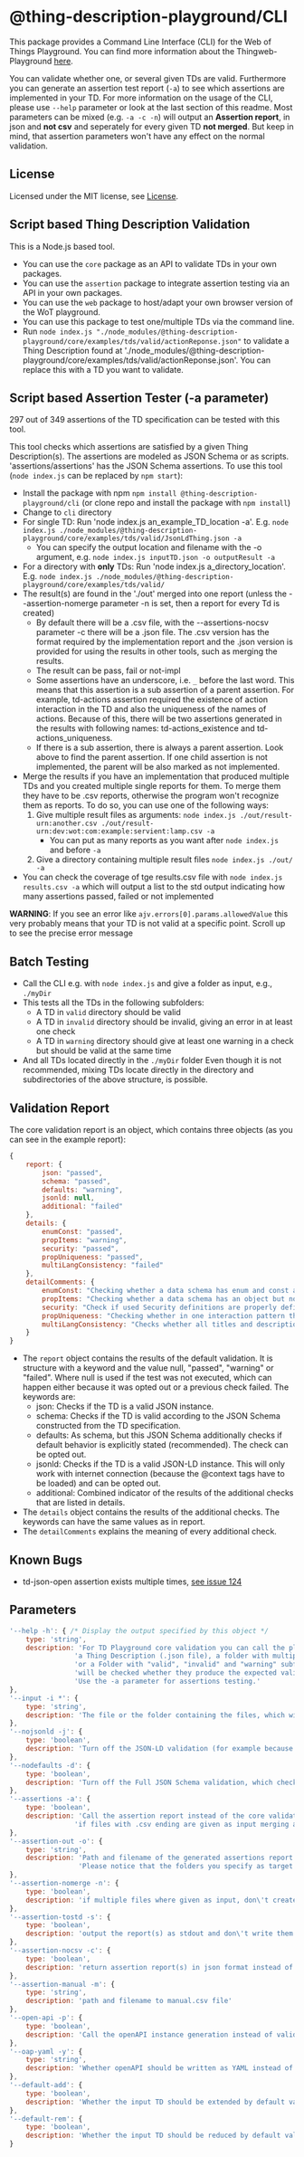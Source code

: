 # @thing-description-playground/**CLI**

This package provides a Command Line Interface (CLI) for the Web of Things Playground.
You can find more information about the Thingweb-Playground [here](https://github.com/thingweb/thingweb-playground).

You can validate whether one, or several given TDs are valid.
Furthermore you can generate an assertion test report (`-a`) to see which assertions are implemented in your TD.
For more information on the usage of the CLI, please use `--help` parameter or look at the last section of this readme. Most parameters can be mixed (e.g.
`-a -c -n`) will output an **Assertion report**, in json and **not csv** and seperately for every given TD **not merged**.
But keep in mind, that assertion parameters won't have any effect on the normal validation.

## License

Licensed under the MIT license, see [License](../../LICENSE.md).

## Script based Thing Description Validation

This is a Node.js based tool.

* You can use the `core` package as an API to validate TDs in your own packages.
* You can use the `assertion` package to integrate assertion testing via an API in your own packages.
* You can use the `web` package to host/adapt your own browser version of the WoT playground.
* You can use this package to test one/multiple TDs via the command line.
* Run `node index.js "./node_modules/@thing-description-playground/core/examples/tds/valid/actionReponse.json"` to validate a Thing Description found at './node_modules/@thing-description-playground/core/examples/tds/valid/actionReponse.json'. You can replace this with a TD you want to validate.

## Script based Assertion Tester (-a parameter)

297 out of 349 assertions of the TD specification can be tested with this tool.

This tool checks which assertions are satisfied by a given Thing Description(s). The assertions are modeled as JSON Schema or as scripts. 'assertions/assertions' has the JSON Schema assertions. To use this tool (`node index.js` can be replaced by `npm start`):

* Install the package with npm `npm install @thing-description-playground/cli` (or clone repo and install the package with `npm install`)
* Change to `cli` directory
* For single TD: Run 'node index.js an_example_TD_location -a'. E.g. `node index.js ./node_modules/@thing-description-playground/core/examples/tds/valid/JsonLdThing.json -a`
  * You can specify the output location and filename with the -o argument, e.g. `node index.js inputTD.json -o outputResult -a`
* For a directory with **only** TDs: Run 'node index.js a_directory_location'. E.g. `node index.js ./node_modules/@thing-description-playground/core/examples/tds/valid/`
* The result(s) are found in the './out' merged into one report (unless the --assertion-nomerge parameter -n is set, then a report for every Td is created)
  * By default there will be a .csv file, with the --assertions-nocsv parameter -c there will be a .json file. The .csv version has the format required by the implementation report and the .json version is provided for using the results in other tools, such as merging the results.
  * The result can be pass, fail or not-impl
  * Some assertions have an underscore, i.e. `_` before the last word. This means that this assertion is a sub assertion of a parent assertion. For example, td-actions assertion required the existence of action interaction in the TD and also the uniqueness of the names of actions. Because of this, there will be two assertions generated in the results with following names: td-actions_existence and td-actions_uniqueness.
  * If there is a sub assertion, there is always a parent assertion. Look above to find the parent assertion. If one child assertion is not implemented, the parent will be also marked as not implemented.
* Merge the results if you have an implementation that produced multiple TDs and you created multiple single reports for them. To merge them they have to be .csv reports, otherwise the program won't recognize them as reports. To do so, you can use one of the following ways:
  1. Give multiple result files as arguments: `node index.js ./out/result-urn:another.csv ./out/result-urn:dev:wot:com:example:servient:lamp.csv -a`
     * You can put as many reports as you want after `node index.js` and before `-a`
  2. Give a directory containing multiple result files `node index.js ./out/ -a`
* You can check the coverage of tge results.csv file with `node index.js results.csv -a` which will output a list to the std output indicating how many assertions passed, failed or not implemented

**WARNING**: If you see an error like `ajv.errors[0].params.allowedValue` this very probably means that your TD is not valid at a specific point. Scroll up to see the precise error message

## Batch Testing

* Call the CLI e.g. with `node index.js` and give a folder as input, e.g., `./myDir`
* This tests all the TDs in the following subfolders:
  * A TD in `valid` directory should be valid
  * A TD in `invalid` directory should be invalid, giving an error in at least one check
  * A TD in `warning` directory should give at least one warning in a check but should be valid at the same time
* And all TDs located directly in the `./myDir` folder
Even though it is not recommended, mixing TDs locate directly in the directory and subdirectories of the above structure, is possible.

## Validation Report

The core validation report is an object, which contains three objects (as you can see in the example report):

```javascript
{
    report: {
        json: "passed",
        schema: "passed",
        defaults: "warning",
        jsonld: null,
        additional: "failed"
    },
    details: {
        enumConst: "passed",
        propItems: "warning",
        security: "passed",
        propUniqueness: "passed",
        multiLangConsistency: "failed"
    },
    detailComments: {
        enumConst: "Checking whether a data schema has enum and const at the same time.",
        propItems: "Checking whether a data schema has an object but not properties or array but no items.",
        security: "Check if used Security definitions are properly defined previously.",
        propUniqueness: "Checking whether in one interaction pattern there are duplicate names, e.g. two properties called temp.",
        multiLangConsistency: "Checks whether all titles and descriptions have the same language fields."
    }
}
```

* The `report` object contains the results of the default validation. It is structure with a keyword and the value null, "passed", "warning" or "failed". Where null is used if the test was not executed, which can happen either because it was opted out or a previous check failed. The keywords are:
  * json: Checks if the TD is a valid JSON instance.
  * schema: Checks if the TD is valid according to the JSON Schema constructed from the TD specification.
  * defaults: As schema, but this JSON Schema additionally checks if default behavior is explicitly stated (recommended). The check can be opted out.
  * jsonld: Checks if the TD is a valid JSON-LD instance. This will only work with internet connection (because the @context tags have to be loaded) and can be opted out.
  * additional: Combined indicator of the results of the additional checks that are listed in details.
* The `details` object contains the results of the additional checks. The keywords can have the same values as in report.
* The `detailComments` explains the meaning of every additional check.

## Known Bugs

* td-json-open assertion exists multiple times, [see issue 124](https://github.com/thingweb/thingweb-playground/issues/124)

## Parameters

```javascript
'--help -h': { /* Display the output specified by this object */
    type: 'string',
    description: 'For TD Playground core validation you can call the playground validation with no input (example folder will be taken), \n'+
                'a Thing Description (.json file), a folder with multiple Thing Descriptions, \n' +
                'or a Folder with "valid", "invalid" and "warning" subfolder, where all included TDs \n' +
                'will be checked whether they produce the expected validation result.' +
                'Use the -a parameter for assertions testing.'
},
'--input -i *': {
    type: 'string',
    description: 'The file or the folder containing the files, which will be validated.'
},
'--nojsonld -j': {
    type: 'boolean',
    description: 'Turn off the JSON-LD validation (for example because internet connection is not available).'
},
'--nodefaults -d': {
    type: 'boolean',
    description: 'Turn off the Full JSON Schema validation, which checks e.g. for default values being explicitly set.'
},
'--assertions -a': {
    type: 'boolean',
    description: 'Call the assertion report instead of the core validation, \n' +
                'if files with .csv ending are given as input merging assertion reports is done.'
},
'--assertion-out -o': {
    type: 'string',
    description: 'Path and filename of the generated assertions report (defaults to ./out/[.]assertionsTest[_$input]). \n' +
                 'Please notice that the folders you specify as target already have to exist.'
},
'--assertion-nomerge -n': {
    type: 'boolean',
    description: 'if multiple files where given as input, don\'t create a merged report, but one for each'
},
'--assertion-tostd -s': {
    type: 'boolean',
    description: 'output the report(s) as stdout and don\'t write them to a file'
},
'--assertion-nocsv -c': {
    type: 'boolean',
    description: 'return assertion report(s) in json format instead of csv'
},
'--assertion-manual -m': {
    type: 'string',
    description: 'path and filename to manual.csv file'
},
'--open-api -p': {
    type: 'boolean',
    description: 'Call the openAPI instance generation instead of validation/assertions.'
},
'--oap-yaml -y': {
    type: 'string',
    description: 'Whether openAPI should be written as YAML instead of json.'
},
'--default-add': {
    type: 'boolean',
    description: 'Whether the input TD should be extended by default values.'
},
'--default-rem': {
    type: 'boolean',
    description: 'Whether the input TD should be reduced by default values.'
}
```
